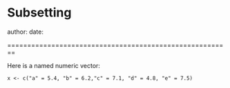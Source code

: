 Subsetting
========================================================
author: 
date: 

========================================================

Here is a named numeric vector:

```
x <- c("a" = 5.4, "b" = 6.2,"c" = 7.1, "d" = 4.8, "e" = 7.5)
```
